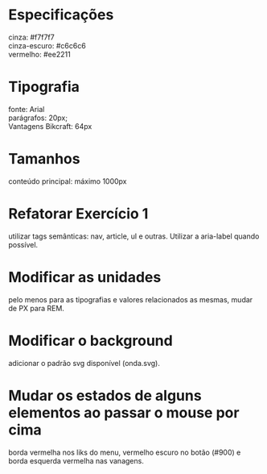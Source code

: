 # Especificações

cinza: #f7f7f7<br/>
cinza-escuro: #c6c6c6<br/>
vermelho: #ee2211<br/>

# Tipografia<br/>

fonte: Arial<br/>
parágrafos: 20px;<br/>
Vantagens Bikcraft: 64px<br/>

# Tamanhos<br/>

conteúdo principal: máximo 1000px

#

#

# Refatorar Exercício 1<br/>

utilizar tags semânticas: nav, article, ul e outras. Utilizar a aria-label quando possível.

# Modificar as unidades<br/>

pelo menos para as tipografias e valores relacionados as mesmas, mudar de PX para REM.

# Modificar o background<br/>

adicionar o padrão svg disponível (onda.svg).

# Mudar os estados de alguns elementos ao passar o mouse por cima<br/>

borda vermelha nos liks do menu, vermelho escuro no botão (#900) e borda esquerda vermelha nas vanagens.
